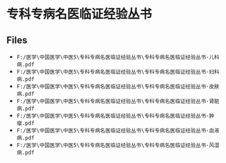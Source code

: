 # 专科专病名医临证经验丛书

## Files

- `F:/医学\中国医学\中医5\专科专病名医临证经验丛书\专科专病名医临证经验丛书·儿科病.pdf`
- `F:/医学\中国医学\中医5\专科专病名医临证经验丛书\专科专病名医临证经验丛书·妇科病.pdf`
- `F:/医学\中国医学\中医5\专科专病名医临证经验丛书\专科专病名医临证经验丛书·皮肤病.pdf`
- `F:/医学\中国医学\中医5\专科专病名医临证经验丛书\专科专病名医临证经验丛书·肾脏病.pdf`
- `F:/医学\中国医学\中医5\专科专病名医临证经验丛书\专科专病名医临证经验丛书·肿瘤.pdf`
- `F:/医学\中国医学\中医5\专科专病名医临证经验丛书\专科专病名医临证经验丛书·血液病.pdf`
- `F:/医学\中国医学\中医5\专科专病名医临证经验丛书\专科专病名医临证经验丛书·风湿病.pdf`
